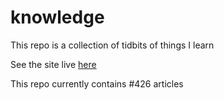 # knowledge

This repo is a collection of tidbits of things I learn

See the site live [here](https://mark1626.github.io/knowledge/)

This repo currently contains #426 articles
